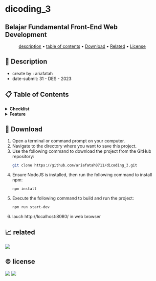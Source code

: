 # dicoding_3
## Belajar Fundamental Front-End Web Development

<p align="center">
  <a href="#description">description</a> •
  <a href="#table-of-contents">table of contents</a> •
  <a href="#download">Download</a> •
  <a href="#related">Related</a> •
  <a href="#license">License</a>
</p>

<p id="description"></p>

## 🚀 Description
- create by  : ariafatah
- date-submit: 31 - DES - 2023

<p id="table-of-contents"></p>

## 📋 Table of Contents
<details>
  <summary><b>Checklist</b></summary>
  
  - [✔️] Utilizes ES6 standard for JavaScript code.
  - [✔️] Implements at least one custom element.
  - [✔️] Uses Webpack as a module bundler for the production stage.
  - [✔️] Leverages Webpack as the development environment for the project.
  - [✔️] Utilizes an API with AJAX concepts to dynamically display data in the created application.
</details>

<details>
  <summary><b>Feature</b></summary>

  - Initial Loading: The web loads only during the initial visit to enhance user experience.
  - Data Retrieval and Storage: Utilizes API calls to fetch data, Data is stored efficiently in session storage for improved performance.
  - Anime, Manga, and Character Search: Users can easily search for anime, manga, or characters by name.
  - Section Pages: Organized section pages for anime, manga, characters, top anime, and more.
  - Search History: Features a search history to track previous searches for user convenience.
  - Data Reset: A handy "Reset Data" feature is available in the footer for quick data reset
</details>

<p id="download"></p>

## 🔨 Download

1. Open a terminal or command prompt on your computer.
2. Navigate to the directory where you want to save this project.
3. Use the following command to download the project from the GitHub repository:
   ```sh
   git clone https://github.com/ariafatah0711/dicoding_3.git
   ```
4. Ensure NodeJS is installed, then run the following command to install npm:
   ```sh
   npm install
   ```
5. Execute the following command to build and run the project:
   ```sh
   npm run start-dev
   ```
6. lauch http://localhost:8080/ in web browser

<p id="related"></p>

## 📈 related
<a href="https://ariafatah0711.github.io/dicoding_3/dist/" alt="DEMO"><img src="https://img.shields.io/static/v1?style=for-the-badge&label=DEMO&message=WEB&color=000000"></a>

<p id="license"></p>

## ©️ license
<a href="https://github.com/ariafatah0711" alt="CREATED"><img src="https://img.shields.io/static/v1?style=for-the-badge&label=CREATED%20BY&message=ariafatah0711&color=000000"></a>
<a href="https://github.com/ariafatah0711/dicoding_3/blob/main/LICENSE" alt="LICENSE"><img src="https://img.shields.io/static/v1?style=for-the-badge&label=LICENSE&message=APACHE&color=000000"></a>
